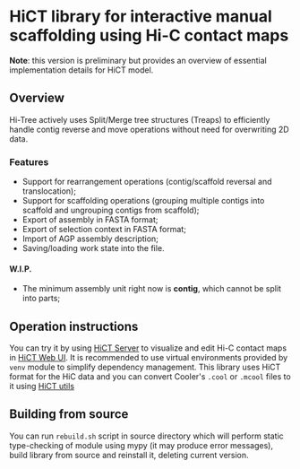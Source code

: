 # HiCT library for interactive manual scaffolding using Hi-C contact maps

**Note**: this version is preliminary but provides an overview of essential implementation details for HiCT model.

## Overview

Hi-Tree actively uses Split/Merge tree structures (Treaps) to efficiently handle contig reverse and move operations without need for overwriting 2D data.

### Features
* Support for rearrangement operations (contig/scaffold reversal and translocation);
* Support for scaffolding operations (grouping multiple contigs into scaffold and ungrouping contigs from scaffold);
* Export of assembly in FASTA format;
* Export of selection context in FASTA format;
* Import of AGP assembly description;
* Saving/loading work state into the file.

#### W.I.P.
* The minimum assembly unit right now is **contig**, which cannot be split into parts;

## Operation instructions
You can try it by using [HiCT Server](https://github.com/ctlab/HiCT_Server) to visualize and edit Hi-C contact maps in [HiCT Web UI](https://github.com/ctlab/HiCT_WebUI).
It is recommended to use virtual environments provided by `venv` module to simplify dependency management.
This library uses HiCT format for the HiC data and you can convert Cooler's `.cool` or `.mcool` files to it using [HiCT utils](https://github.com/ctlab/HiCT_Utils)

## Building from source
You can run `rebuild.sh` script in source directory which will perform static type-checking of module using mypy (it may produce error messages), build library from source and reinstall it, deleting current version.
